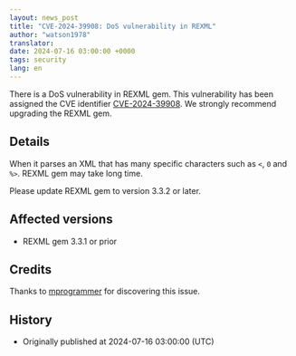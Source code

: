 ```yaml
---
layout: news_post
title: "CVE-2024-39908: DoS vulnerability in REXML"
author: "watson1978"
translator:
date: 2024-07-16 03:00:00 +0000
tags: security
lang: en
---
```


There is a DoS vulnerability in REXML gem. This vulnerability has been assigned the CVE identifier [CVE-2024-39908](https://www.cve.org/CVERecord?id=CVE-2024-39908). We strongly recommend upgrading the REXML gem.

## Details

When it parses an XML that has many specific characters such as `<`, `0` and `%>`. REXML gem may take long time.

Please update REXML gem to version 3.3.2 or later.

## Affected versions

* REXML gem 3.3.1 or prior

## Credits

Thanks to [mprogrammer](https://hackerone.com/mprogrammer) for discovering this issue.

## History

* Originally published at 2024-07-16 03:00:00 (UTC)
